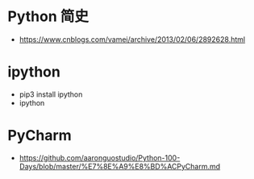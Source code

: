 # Python 简史
- https://www.cnblogs.com/vamei/archive/2013/02/06/2892628.html

# ipython
- pip3 install ipython
- ipython

# PyCharm
- https://github.com/aaronguostudio/Python-100-Days/blob/master/%E7%8E%A9%E8%BD%ACPyCharm.md
